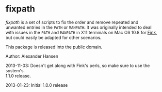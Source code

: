 fixpath
=======

*fixpath* is a set of scripts to fix the order and remove repeated and unwanted entries
in the `PATH` or `MANPATH`.  It was originally intended to deal with issues in the `PATH`
and `MANPATH` in X11 terminals on Mac OS 10.8 for [Fink](http://www.finkproject.org "Fink"),
but could easily be adapted for other scenarios.

This package is released into the public domain.

Author: Alexander Hansen

2013-11-03: Doesn't get along with Fink's perls, so make sure to use the system's.  
			1.1.0 release.

2013-01-23:	Initial 1.0.0 release 
